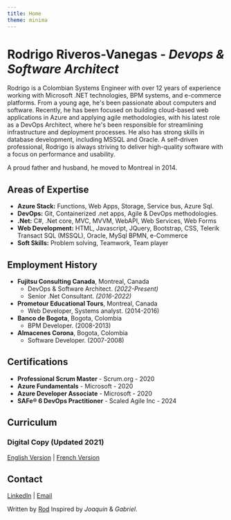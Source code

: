 ```yaml
---
title: Home
theme: minima
---
```

# Rodrigo Riveros-Vanegas - *Devops & Software Architect* 

Rodrigo is a Colombian Systems Engineer with over 12 years of experience working with Microsoft .NET technologies, BPM systems, and e-commerce platforms. From a young age, he's been passionate about computers and software. Recently, he has been focused on building cloud-based web applications in Azure and applying agile methodologies, with his latest role as a DevOps Architect, where he's been responsible for streamlining infrastructure and deployment processes. He also has strong skills in database development, including MSSQL and Oracle. A self-driven professional, Rodrigo is always striving to deliver high-quality software with a focus on performance and usability.

A proud father and husband, he moved to Montreal in 2014.

## Areas of Expertise

- **Azure Stack:** Functions, Web Apps, Storage, Service bus, Azure Sql.
- **DevOps:** Git, Containerized .net apps, Agile & DevOps methodologies.
- **.Net:** C#, .Net core, MVC, MVVM, WebAPI, Web Services, Web Forms
- **Web Development:** HTML, Javascript, JQuery, Bootstrap, CSS, Telerik
Transact SQL (MSSQL), Oracle, MySql
BPMN, e-Commerce
- **Soft Skills:** Problem solving, Teamwork, Team player

## Employment History

- **Fujitsu Consulting Canada**, Montreal, Canada
  - DevOps & Software Architect. *(2022-Present)*
  - Senior .Net Consultant. *(2016-2022)*
- **Prometour Educational Tours**, Montreal, Canada
  - Web Developer, Systems analyst. (2014-2016)
- **Banco de Bogota**, Bogota, Colombia
  - BPM Developer. (2008-2013)
- **Almacenes Corona**, Bogota, Colombia
  - Software Developer. (2007-2008)

## Certifications

- **Professional Scrum Master** - Scrum.org - 2020
- **Azure Fundamentals** - Microsoft - 2020
- **Azure Developer Associate** - Microsoft - 2020
- **SAFe® 6 DevOps Practitioner** - Scaled Agile Inc - 2024

## Curriculum

### Digital Copy (Updated 2021)

[English Version](content/CV_RR_ENG_2021.pdf) | [French Version](content/CV_RR_FRA_2021.pdf)

## Contact

[LinkedIn](https://ca.linkedin.com/in/RodMTL) | [Email](mailto:rodrigoriveros99@gmail.com)

Written by [Rod](http://rodmtl.github.io/) Inspired by *Joaquin* & *Gabriel*.
